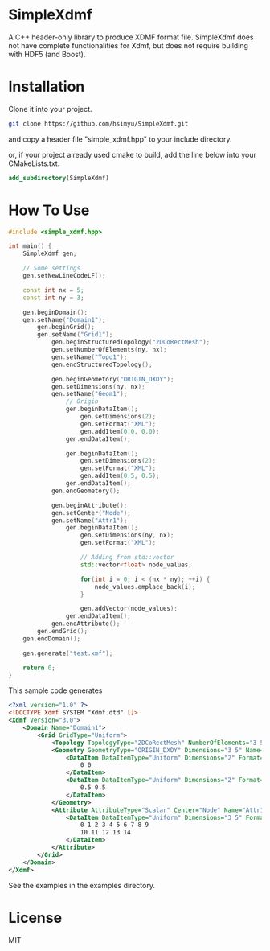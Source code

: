 # SimpleXdmf
A C++ header-only library to produce XDMF format file.
SimpleXdmf does not have complete functionalities for Xdmf, but does not require building with HDF5 (and Boost).

# Installation
Clone it into your project.
```bash
git clone https://github.com/hsimyu/SimpleXdmf.git
```
and copy a header file "simple_xdmf.hpp" to your include directory.

or, if your project already used cmake to build,
add the line below into your CMakeLists.txt.
```cmake
add_subdirectory(SimpleXdmf)
```

# How To Use
```cpp
#include <simple_xdmf.hpp>

int main() {
    SimpleXdmf gen;

    // Some settings
    gen.setNewLineCodeLF();

    const int nx = 5;
    const int ny = 3;

    gen.beginDomain();
    gen.setName("Domain1");
        gen.beginGrid();
        gen.setName("Grid1");
            gen.beginStructuredTopology("2DCoRectMesh");
            gen.setNumberOfElements(ny, nx);
            gen.setName("Topo1");
            gen.endStructuredTopology();

            gen.beginGeometory("ORIGIN_DXDY");
            gen.setDimensions(ny, nx);
            gen.setName("Geom1");
                // Origin
                gen.beginDataItem();
                    gen.setDimensions(2);
                    gen.setFormat("XML");
                    gen.addItem(0.0, 0.0);
                gen.endDataItem();

                gen.beginDataItem();
                    gen.setDimensions(2);
                    gen.setFormat("XML");
                    gen.addItem(0.5, 0.5);
                gen.endDataItem();
            gen.endGeometory();

            gen.beginAttribute();
            gen.setCenter("Node");
            gen.setName("Attr1");
                gen.beginDataItem();
                    gen.setDimensions(ny, nx);
                    gen.setFormat("XML");

                    // Adding from std::vector
                    std::vector<float> node_values;

                    for(int i = 0; i < (nx * ny); ++i) {
                        node_values.emplace_back(i);
                    }

                    gen.addVector(node_values);
                gen.endDataItem();
            gen.endAttribute();
        gen.endGrid();
    gen.endDomain();

    gen.generate("test.xmf");

    return 0;
}
```

This sample code generates
```xml
<?xml version="1.0" ?>
<!DOCTYPE Xdmf SYSTEM "Xdmf.dtd" []>
<Xdmf Version="3.0">
    <Domain Name="Domain1">
        <Grid GridType="Uniform">
            <Topology TopologyType="2DCoRectMesh" NumberOfElements="3 5" Name="Topo1"/>
            <Geometry GeometryType="ORIGIN_DXDY" Dimensions="3 5" Name="Geom1">
                <DataItem DataItemType="Uniform" Dimensions="2" Format="XML">
                    0 0 
                </DataItem>
                <DataItem DataItemType="Uniform" Dimensions="2" Format="XML">
                    0.5 0.5 
                </DataItem>
            </Geometry>
            <Attribute AttributeType="Scalar" Center="Node" Name="Attr1">
                <DataItem DataItemType="Uniform" Dimensions="3 5" Format="XML">
                    0 1 2 3 4 5 6 7 8 9 
                    10 11 12 13 14
                </DataItem>
            </Attribute>
        </Grid>
    </Domain>
</Xdmf>
```

See the examples in the examples directory.

# License
MIT
